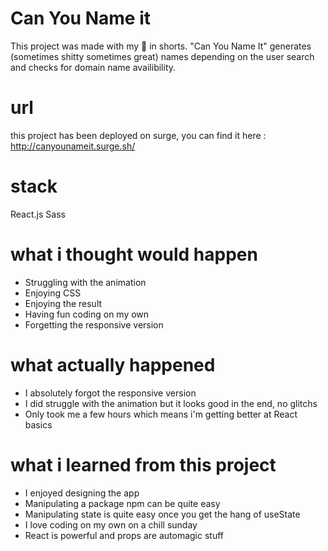 # Can You Name it

This project was made with my 🧠 in shorts. "Can You Name It" generates (sometimes shitty sometimes great) names depending on the user search and checks for domain name availibility.

# url 

this project has been deployed on surge, you can find it here : http://canyounameit.surge.sh/

# stack

React.js
Sass

# what i thought would happen 

+ Struggling with the animation
+ Enjoying CSS
+ Enjoying the result 
+ Having fun coding on my own
+ Forgetting the responsive version

# what actually happened 

- I absolutely forgot the responsive version
- I did struggle with the animation but it looks good in the end, no glitchs
- Only took me a few hours which means i'm getting better at React basics

# what i learned from this project 

+ I enjoyed designing the app
+ Manipulating a package npm can be quite easy
+ Manipulating state is quite easy once you get the hang of useState
+ I love coding on my own on a chill sunday
+ React is powerful and props are automagic stuff 
